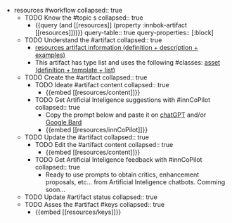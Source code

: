 
- resources #workflow
   collapsed:: true
  - TODO Know the #topic s
    collapsed:: true
    - {{query (and [[resources]] (property :innbok-artifact [[resources]]))}}
      query-table:: true
      query-properties:: [:block]
  - TODO Understand the #artifact
    collapsed:: true
    - [resources artifact information (definition + description + examples)](https://go.innbok.com/#/page/innBoK%2Fresources%2Finfo)
    - This artifact has type list and uses the following #classes: [asset (definition + template + list)](https://go.innbok.com/#/page/innBoK%2Fclass%2Fasset)
  - TODO Create the #artifact
     collapsed:: true
    - TODO Ideate #artifact content
      collapsed:: true
      - {{embed [[resources/content]]}}
    - TODO Get Artificial Inteligence suggestions with #innCoPilot
      collapsed:: true
      - Copy the prompt below and paste it on [chatGPT](https://chat.openai.com) and/or [Google Bard](https://bard.google.com/chat)
      - {{embed [[resources/innCoPilot]]}}
  - TODO Update the #artifact
    collapsed:: true
    - TODO Edit the #artifact content
     collapsed:: true
      - {{embed [[resources/content]]}}
    - TODO Get Artificial Inteligence feedback with #innCoPilot
      collapsed:: true
      - Ready to use prompts to obtain critics, enhancement proposals, etc... from Artificial Inteligence chatbots. Comming soon...
  - TODO Update #artifact status
    collapsed:: true
  - TODO Asses the #artifact #keys
    collapsed:: true
    - {{embed [[resources/keys]]}}



